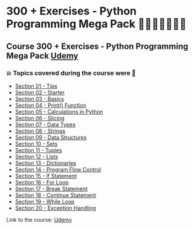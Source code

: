 # 300 + Exercises - Python Programming Mega Pack 👩🏻‍💻🤯🐍🤖💽
## Course 300 + Exercises - Python Programming Mega Pack [Udemy](https://www.udemy.com/course/python-programming-exercises-mega-pack/)
### 💥 Topics covered during the course were 🚀
- [Section 01 - Tips](https://github.com/romulovieira777/300_Exercises_Python_Programming_Mega_Pack/tree/main/Section_01_Tips)
- [Section 02 - Starter](https://github.com/romulovieira777/300_Exercises_Python_Programming_Mega_Pack/tree/main/Section_02_Starter)
- [Section 03 - Basics](https://github.com/romulovieira777/300_Exercises_Python_Programming_Mega_Pack/tree/main/Section_03_Basics)
- [Section 04 - Print() Function](https://github.com/romulovieira777/300_Exercises_Python_Programming_Mega_Pack/tree/main/Section_04_Print_Function)
- [Section 05 - Calculations in Python](https://github.com/romulovieira777/300_Exercises_Python_Programming_Mega_Pack/tree/main/Section_05_Calculations_In_Python)
- [Section 06 - Slicing](https://github.com/romulovieira777/300_Exercises_Python_Programming_Mega_Pack/tree/main/Section_06_Slicing)
- [Section 07 - Data Types](https://github.com/romulovieira777/300_Exercises_Python_Programming_Mega_Pack/tree/main/Section_07_Data_Types)
- [Section 08 - Strings](https://github.com/romulovieira777/300_Exercises_Python_Programming_Mega_Pack/tree/main/Section_08_Strings)
- [Section 09 - Data Structures](https://github.com/romulovieira777/300_Exercises_Python_Programming_Mega_Pack/tree/main/Section_09_Data_Structures)
- [Section 10 - Sets](https://github.com/romulovieira777/300_Exercises_Python_Programming_Mega_Pack/tree/main/Section_10_Sets)
- [Section 11 - Tuples](https://github.com/romulovieira777/300_Exercises_Python_Programming_Mega_Pack/tree/main/Section_11_Tuples)
- [Section 12 - Lists](https://github.com/romulovieira777/300_Exercises_Python_Programming_Mega_Pack/tree/main/Section_12_Lists)
- [Section 13 - Dictionaries](https://github.com/romulovieira777/300_Exercises_Python_Programming_Mega_Pack/tree/main/Section_13_Dictionaries)
- [Section 14 - Program Flow Control](https://github.com/romulovieira777/300_Exercises_Python_Programming_Mega_Pack/tree/main/Section_14_Program_Flow_Control)
- [Section 15 - If Statement](https://github.com/romulovieira777/300_Exercises_Python_Programming_Mega_Pack/tree/main/Section_15_If_Statement)
- [Section 16 - For Loop](https://github.com/romulovieira777/300_Exercises_Python_Programming_Mega_Pack/tree/main/Section_16_For_Loop)
- [Section 17 - Break Statement](https://github.com/romulovieira777/300_Exercises_Python_Programming_Mega_Pack/tree/main/Section_17_Break_Statement)
- [Section 18 - Continue Statement](https://github.com/romulovieira777/300_Exercises_Python_Programming_Mega_Pack/tree/main/Section_18_Continue_Statement)
- [Section 19 - While Loop](https://github.com/romulovieira777/300_Exercises_Python_Programming_Mega_Pack/tree/main/Section_19_While_Loop)
- [Section 20 - Exception Handling]()

Link to the course: [Udemy](https://www.udemy.com/course/python-programming-exercises-mega-pack/)
